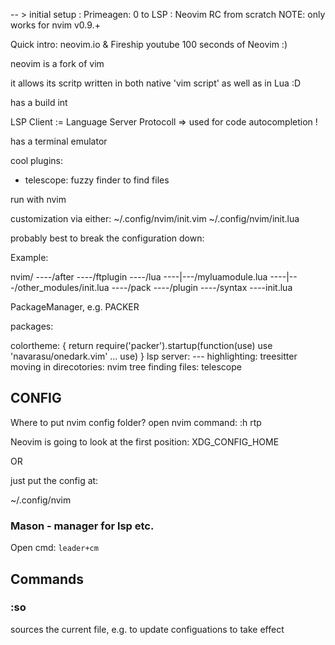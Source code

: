 -- >  initial setup : Primeagen: 0 to LSP : Neovim RC from scratch
NOTE: only works for nvim v0.9.+



Quick intro: neovim.io & Fireship youtube 100 seconds of Neovim :)




neovim is a fork of vim

it allows its scritp written in both native 'vim script' as well as in Lua :D

has a build int 

LSP Client := Language Server Protocoll
=> used for code autocompletion !



has a terminal emulator

cool plugins:

- telescope: fuzzy finder to find files


run with nvim


customization via either:
~/.config/nvim/init.vim
~/.config/nvim/init.lua

probably best to break the configuration down:

Example:

nvim/
----/after
----/ftplugin
----/lua
----|---/myluamodule.lua
----|---/other_modules/init.lua
----/pack
----/plugin
----/syntax
----init.lua


PackageManager, e.g. PACKER

packages:

colortheme:
{
  return require('packer').startup(function(use)
     use 'navarasu/onedark.vim'
     ...
  use)
}
lsp server: ---
highlighting: treesitter
moving in direcotories: nvim tree
finding files: telescope


## CONFIG

Where to put nvim config folder?
open nvim
command:
:h rtp

Neovim is going to look at the first position: XDG_CONFIG_HOME

OR

just put the config at:

~/.config/nvim


### Mason - manager for lsp etc.
Open cmd:
`leader+cm`


## Commands

### :so

sources the current file, e.g. to update configuations to take effect

